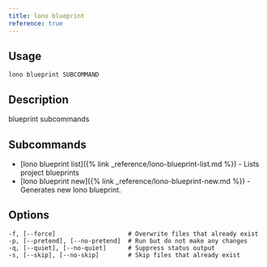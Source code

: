```yaml
---
title: lono blueprint
reference: true
---
```


## Usage

    lono blueprint SUBCOMMAND

## Description

blueprint subcommands

## Subcommands

* [lono blueprint list]({% link _reference/lono-blueprint-list.md %}) - Lists project blueprints
* [lono blueprint new]({% link _reference/lono-blueprint-new.md %}) - Generates new lono blueprint.

## Options

```
-f, [--force]                    # Overwrite files that already exist
-p, [--pretend], [--no-pretend]  # Run but do not make any changes
-q, [--quiet], [--no-quiet]      # Suppress status output
-s, [--skip], [--no-skip]        # Skip files that already exist
```

